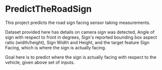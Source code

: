 # PredictTheRoadSign
This project predicts the road sign facing sensor taking measurements.

Dataset provided here has details on camera sign was detected, Angle of sign with respect to front in degrees, Sign's reported bounding box aspect ratio (width/height), Sign Width and Height, and the target feature Sign Facing, which is where the sign is actually facing.

Goal here is to predict where the sign is actually facing with respect to the vehicle, given above set of inputs.
